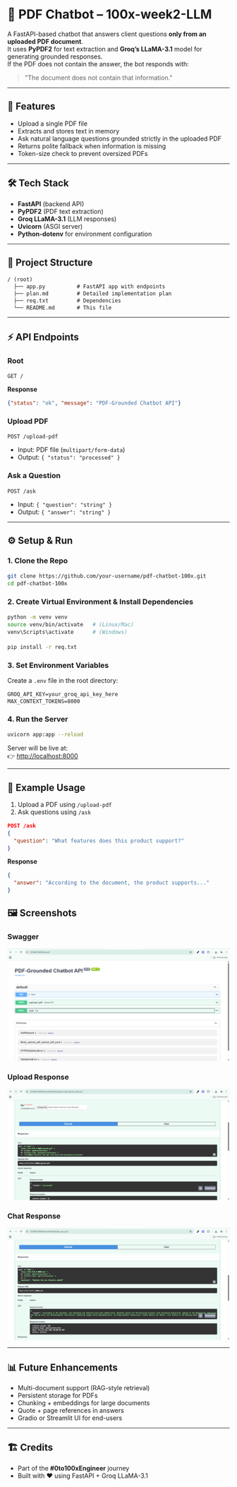 # 📄 PDF Chatbot – 100x-week2-LLM

A FastAPI-based chatbot that answers client questions **only from an uploaded PDF document**.  
It uses **PyPDF2** for text extraction and **Groq’s LLaMA-3.1** model for generating grounded responses.  
If the PDF does not contain the answer, the bot responds with:  
> "The document does not contain that information."

---

## 🚀 Features
- Upload a single PDF file
- Extracts and stores text in memory
- Ask natural language questions grounded strictly in the uploaded PDF
- Returns polite fallback when information is missing
- Token-size check to prevent oversized PDFs

---

## 🛠️ Tech Stack
- **FastAPI** (backend API)
- **PyPDF2** (PDF text extraction)
- **Groq LLaMA-3.1** (LLM responses)
- **Uvicorn** (ASGI server)
- **Python-dotenv** for environment configuration

---

## 📂 Project Structure
```
/ (root)
  ├── app.py          # FastAPI app with endpoints
  ├── plan.md         # Detailed implementation plan
  ├── req.txt         # Dependencies
  └── README.md       # This file
```

---

## ⚡ API Endpoints

### Root
```http
GET /
```
**Response**
```json
{"status": "ok", "message": "PDF-Grounded Chatbot API"}
```

### Upload PDF
```http
POST /upload-pdf
```
- Input: PDF file (`multipart/form-data`)
- Output: `{ "status": "processed" }`

### Ask a Question
```http
POST /ask
```
- Input: `{ "question": "string" }`
- Output: `{ "answer": "string" }`

---

## ⚙️ Setup & Run

### 1. Clone the Repo
```bash
git clone https://github.com/your-username/pdf-chatbot-100x.git
cd pdf-chatbot-100x
```

### 2. Create Virtual Environment & Install Dependencies
```bash
python -m venv venv
source venv/bin/activate   # (Linux/Mac)
venv\Scripts\activate      # (Windows)

pip install -r req.txt
```

### 3. Set Environment Variables
Create a `.env` file in the root directory:
```env
GROQ_API_KEY=your_groq_api_key_here
MAX_CONTEXT_TOKENS=8000
```

### 4. Run the Server
```bash
uvicorn app:app --reload
```

Server will be live at:  
👉 [http://localhost:8000](http://localhost:8000)

---

## 📖 Example Usage

1. Upload a PDF using `/upload-pdf`  
2. Ask questions using `/ask`

```json
POST /ask
{
  "question": "What features does this product support?"
}
```

**Response**
```json
{
  "answer": "According to the document, the product supports..."
}
```

## 🖼️ Screenshots

### Swagger 
![Swagger UI](screenshots/screenshot1.png)

### Upload Response
![Upload PDF](screenshots/screenshot2.png)

### Chat Response
![Chat with PDF](screenshots/screenshot3.png)


---

## 📊 Future Enhancements
- Multi-document support (RAG-style retrieval)
- Persistent storage for PDFs
- Chunking + embeddings for large documents
- Quote + page references in answers
- Gradio or Streamlit UI for end-users

---

## 🏗️ Credits
- Part of the **#0to100xEngineer** journey
- Built with ❤️ using FastAPI + Groq LLaMA-3.1
